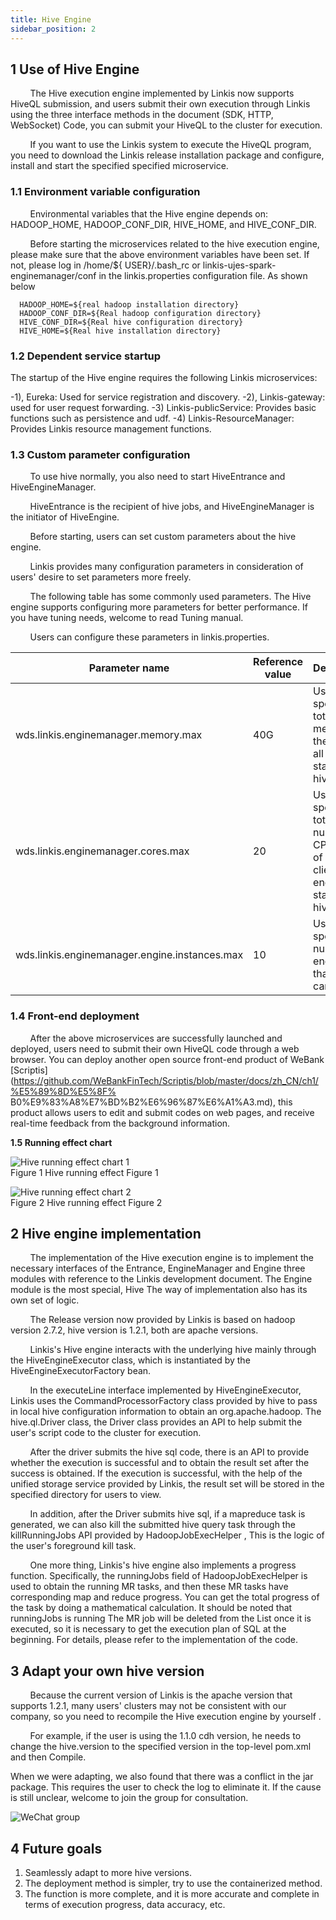 ```yaml
---
title: Hive Engine
sidebar_position: 2
---
```

## 1 Use of Hive Engine

&nbsp;&nbsp;&nbsp;&nbsp;&nbsp;&nbsp;&nbsp;&nbsp;The Hive execution engine implemented by Linkis now supports HiveQL submission, and users submit their own execution through Linkis using the three interface methods in the document (SDK, HTTP, WebSocket) Code, you can submit your HiveQL to the cluster for execution.

&nbsp;&nbsp;&nbsp;&nbsp;&nbsp;&nbsp;&nbsp;&nbsp;If you want to use the Linkis system to execute the HiveQL program, you need to download the Linkis release installation package and configure, install and start the specified specified microservice.

### 1.1 Environment variable configuration

&nbsp;&nbsp;&nbsp;&nbsp;&nbsp;&nbsp;&nbsp;&nbsp;Environmental variables that the Hive engine depends on: HADOOP_HOME, HADOOP_CONF_DIR, HIVE_HOME, and HIVE_CONF_DIR.

&nbsp;&nbsp;&nbsp;&nbsp;&nbsp;&nbsp;&nbsp;&nbsp;Before starting the microservices related to the hive execution engine, please make sure that the above environment variables have been set. If not, please log in /home/${ USER}/.bash_rc or linkis-ujes-spark-enginemanager/conf in the linkis.properties configuration file. As shown below

```properties
  HADOOP_HOME=${real hadoop installation directory}
  HADOOP_CONF_DIR=${Real hadoop configuration directory}
  HIVE_CONF_DIR=${Real hive configuration directory}
  HIVE_HOME=${Real hive installation directory}
```

### 1.2 Dependent service startup

The startup of the Hive engine requires the following Linkis microservices:

-1), Eureka: Used for service registration and discovery.
-2), Linkis-gateway: used for user request forwarding.
-3) Linkis-publicService: Provides basic functions such as persistence and udf.
-4) Linkis-ResourceManager: Provides Linkis resource management functions.

### 1.3 Custom parameter configuration

&nbsp;&nbsp;&nbsp;&nbsp;&nbsp;&nbsp;&nbsp;&nbsp;To use hive normally, you also need to start HiveEntrance and HiveEngineManager.

&nbsp;&nbsp;&nbsp;&nbsp;&nbsp;&nbsp;&nbsp;&nbsp;HiveEntrance is the recipient of hive jobs, and HiveEngineManager is the initiator of HiveEngine.

&nbsp;&nbsp;&nbsp;&nbsp;&nbsp;&nbsp;&nbsp;&nbsp;Before starting, users can set custom parameters about the hive engine.

&nbsp;&nbsp;&nbsp;&nbsp;&nbsp;&nbsp;&nbsp;&nbsp;Linkis provides many configuration parameters in consideration of users' desire to set parameters more freely.

&nbsp;&nbsp;&nbsp;&nbsp;&nbsp;&nbsp;&nbsp;&nbsp;The following table has some commonly used parameters. The Hive engine supports configuring more parameters for better performance. If you have tuning needs, welcome to read Tuning manual.

&nbsp;&nbsp;&nbsp;&nbsp;&nbsp;&nbsp;&nbsp;&nbsp;Users can configure these parameters in linkis.properties.

| Parameter name | Reference value | Description |
| ------------ | ------------ | ------------ |
| wds.linkis.enginemanager.memory.max | 40G| Used to specify the total memory of the client of all engines started by hiveEM |
| wds.linkis.enginemanager.cores.max | 20 | Used to specify the total number of CPU cores of the clients of all engines started by hiveEM |
| wds.linkis.enginemanager.engine.instances.max | 10 | Used to specify the number of engines that hiveEM can start |

### 1.4 Front-end deployment

&nbsp;&nbsp;&nbsp;&nbsp;&nbsp;&nbsp;&nbsp;&nbsp;After the above microservices are successfully launched and deployed, users need to submit their own HiveQL code through a web browser. You can deploy another open source front-end product of WeBank [Scriptis](https://github.com/WeBankFinTech/Scriptis/blob/master/docs/zh_CN/ch1/%E5%89%8D%E5%8F% B0%E9%83%A8%E7%BD%B2%E6%96%87%E6%A1%A3.md), this product allows users to edit and submit codes on web pages, and receive real-time feedback from the background information.

**1.5 Running effect chart**

![Hive running effect chart 1](../images/ch6/hive_run1.png)<br/>
Figure 1 Hive running effect Figure 1

![Hive running effect chart 2](../images/ch6/hive_run2.png)<br/>
Figure 2 Hive running effect Figure 2

## 2 Hive engine implementation

&nbsp;&nbsp;&nbsp;&nbsp;&nbsp;&nbsp;&nbsp;&nbsp;The implementation of the Hive execution engine is to implement the necessary interfaces of the Entrance, EngineManager and Engine three modules with reference to the Linkis development document. The Engine module is the most special, Hive The way of implementation also has its own set of logic.

&nbsp;&nbsp;&nbsp;&nbsp;&nbsp;&nbsp;&nbsp;&nbsp;The Release version now provided by Linkis is based on hadoop version 2.7.2, hive version is 1.2.1, both are apache versions.

&nbsp;&nbsp;&nbsp;&nbsp;&nbsp;&nbsp;&nbsp;&nbsp;Linkis's Hive engine interacts with the underlying hive mainly through the HiveEngineExecutor class, which is instantiated by the HiveEngineExecutorFactory bean.

&nbsp;&nbsp;&nbsp;&nbsp;&nbsp;&nbsp;&nbsp;&nbsp;In the executeLine interface implemented by HiveEngineExecutor, Linkis uses the CommandProcessorFactory class provided by hive to pass in local hive configuration information to obtain an org.apache.hadoop. The hive.ql.Driver class, the Driver class provides an API to help submit the user's script code to the cluster for execution.

&nbsp;&nbsp;&nbsp;&nbsp;&nbsp;&nbsp;&nbsp;&nbsp;After the driver submits the hive sql code, there is an API to provide whether the execution is successful and to obtain the result set after the success is obtained. If the execution is successful, with the help of the unified storage service provided by Linkis, the result set will be stored in the specified directory for users to view.

&nbsp;&nbsp;&nbsp;&nbsp;&nbsp;&nbsp;&nbsp;&nbsp;In addition, after the Driver submits hive sql, if a mapreduce task is generated, we can also kill the submitted hive query task through the killRunningJobs API provided by HadoopJobExecHelper , This is the logic of the user's foreground kill task. <br/>

&nbsp;&nbsp;&nbsp;&nbsp;&nbsp;&nbsp;&nbsp;&nbsp;One more thing, Linkis's hive engine also implements a progress function. Specifically, the runningJobs field of HadoopJobExecHelper is used to obtain the running MR tasks, and then these MR tasks have corresponding map and reduce progress. You can get the total progress of the task by doing a mathematical calculation. It should be noted that runningJobs is running The MR job will be deleted from the List once it is executed, so it is necessary to get the execution plan of SQL at the beginning. For details, please refer to the implementation of the code.

## 3 Adapt your own hive version

&nbsp;&nbsp;&nbsp;&nbsp;&nbsp;&nbsp;&nbsp;&nbsp;Because the current version of Linkis is the apache version that supports 1.2.1, many users' clusters may not be consistent with our company, so you need to recompile the Hive execution engine by yourself .

&nbsp;&nbsp;&nbsp;&nbsp;&nbsp;&nbsp;&nbsp;&nbsp;For example, if the user is using the 1.1.0 cdh version, he needs to change the hive.version to the specified version in the top-level pom.xml and then Compile.

When we were adapting, we also found that there was a conflict in the jar package. This requires the user to check the log to eliminate it. If the cause is still unclear, welcome to join the group for consultation.

![WeChat group](../images/ch6/group.png)<br/>

## 4 Future goals

1. Seamlessly adapt to more hive versions.
2. The deployment method is simpler, try to use the containerized method.
3. The function is more complete, and it is more accurate and complete in terms of execution progress, data accuracy, etc.
